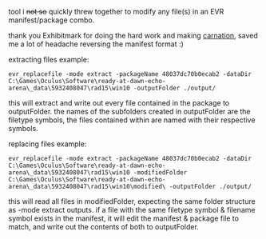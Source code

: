 tool i ~~not so~~ quickly threw together to modify any file(s) in an EVR manifest/package combo.

thank you Exhibitmark for doing the hard work and making [carnation](https://github.com/Exhibitmark/carnation), saved me a lot of headache reversing the manifest format :)



extracting files example:
```
evr_replacefile -mode extract -packageName 48037dc70b0ecab2 -dataDir C:\Games\Oculus\Software\ready-at-dawn-echo-arena\_data\5932408047\rad15\win10 -outputFolder ./output/
```
this will extract and write out every file contained in the package to outputFolder.
the names of the subfolders created in outputFolder are the filetype symbols, the files contained within are named with their respective symbols.

replacing files example:
```
evr_replacefile -mode extract -packageName 48037dc70b0ecab2 -dataDir C:\Games\Oculus\Software\ready-at-dawn-echo-arena\_data\5932408047\rad15\win10 -modifiedFolder C:\Games\Oculus\Software\ready-at-dawn-echo-arena\_data\5932408047\rad15\win10\modified\ -outputFolder ./output/
```
this will read all files in modifiedFolder, expecting the same folder structure as -mode extract outputs.
if a file with the same filetype symbol & filename symbol exists in the manifest, it will edit the manifest & package file to match, and write out the contents of both to outputFolder.
